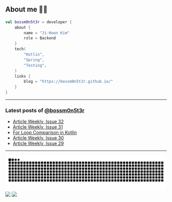 ## About me 🧑‍💻

```kotlin
val bossm0n5t3r = developer {
    about {
        name = "Ji-Hoon Kim"
        role = Backend
    }
    tech(
        "Kotlin",
        "Spring",
        "Testing",
    )
    links {
        blog = "https://bossm0n5t3r.github.io/"
    }
}
```

---

### Latest posts of [@bossm0n5t3r](https://github.com/bossm0n5t3r)

<!-- BLOG-POST-LIST:START -->
- [Article Weekly, Issue 32](https://bossm0n5t3r.github.io/posts/article-weekly-32/)
- [Article Weekly, Issue 31](https://bossm0n5t3r.github.io/posts/article-weekly-31/)
- [For Loop Comparison in Kotlin](https://bossm0n5t3r.github.io/posts/for-loop-comparison-in-kotlin/)
- [Article Weekly, Issue 30](https://bossm0n5t3r.github.io/posts/article-weekly-30/)
- [Article Weekly, Issue 29](https://bossm0n5t3r.github.io/posts/article-weekly-29/)
<!-- BLOG-POST-LIST:END -->

---

![](https://raw.githubusercontent.com/bossm0n5t3r/bossm0n5t3r/output/github-snake.svg)
![](https://streak-stats.demolab.com?user=bossm0n5t3r)
![](https://projecteuler.net/profile/bossm0n5t3r.png)
